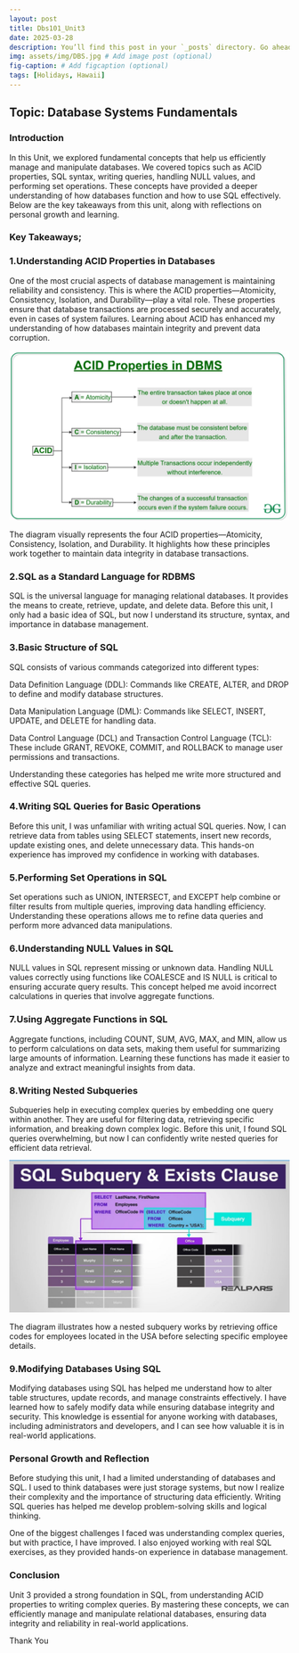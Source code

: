 ```yaml
---
layout: post
title: Dbs101_Unit3
date: 2025-03-28 
description: You’ll find this post in your `_posts` directory. Go ahead and edit it and re-build the site to see your changes. # Add post description (optional)
img: assets/img/DBS.jpg # Add image post (optional)
fig-caption: # Add figcaption (optional)
tags: [Holidays, Hawaii]
---
```

## Topic: Database Systems Fundamentals

### Introduction

In this Unit, we explored fundamental concepts that help us efficiently manage and manipulate databases. We covered topics such as ACID properties, SQL syntax, writing queries, handling NULL values, and performing set operations. These concepts have provided a deeper understanding of how databases function and how to use SQL effectively. Below are the key takeaways from this unit, along with reflections on personal growth and learning.

### Key Takeaways;

### 1.Understanding ACID Properties in Databases

One of the most crucial aspects of database management is maintaining reliability and consistency. This is where the ACID properties—Atomicity, Consistency, Isolation, and Durability—play a vital role. These properties ensure that database transactions are processed securely and accurately, even in cases of system failures. Learning about ACID has enhanced my understanding of how databases maintain integrity and prevent data corruption.

![alt text](<../assets/img/ACID diagram.png>)

The diagram visually represents the four ACID properties—Atomicity, Consistency, Isolation, and Durability. It highlights how these principles work together to maintain data integrity in database transactions. 

### 2.SQL as a Standard Language for RDBMS

SQL is the universal language for managing relational databases. It provides the means to create, retrieve, update, and delete data. Before this unit, I only had a basic idea of SQL, but now I understand its structure, syntax, and importance in database management.

### 3.Basic Structure of SQL

SQL consists of various commands categorized into different types:

Data Definition Language (DDL): Commands like CREATE, ALTER, and DROP to define and modify database structures.

Data Manipulation Language (DML): Commands like SELECT, INSERT, UPDATE, and DELETE for handling data.

Data Control Language (DCL) and Transaction Control Language (TCL): These include GRANT, REVOKE, COMMIT, and ROLLBACK to manage user permissions and transactions.

Understanding these categories has helped me write more structured and effective SQL queries.

### 4.Writing SQL Queries for Basic Operations

Before this unit, I was unfamiliar with writing actual SQL queries. Now, I can retrieve data from tables using SELECT statements, insert new records, update existing ones, and delete unnecessary data. This hands-on experience has improved my confidence in working with databases.

### 5.Performing Set Operations in SQL

Set operations such as UNION, INTERSECT, and EXCEPT help combine or filter results from multiple queries, improving data handling efficiency. Understanding these operations allows me to refine data queries and perform more advanced data manipulations.

### 6.Understanding NULL Values in SQL

NULL values in SQL represent missing or unknown data. Handling NULL values correctly using functions like COALESCE and IS NULL is critical to ensuring accurate query results. This concept helped me avoid incorrect calculations in queries that involve aggregate functions.

### 7.Using Aggregate Functions in SQL

Aggregate functions, including COUNT, SUM, AVG, MAX, and MIN, allow us to perform calculations on data sets, making them useful for summarizing large amounts of information. Learning these functions has made it easier to analyze and extract meaningful insights from data.

### 8.Writing Nested Subqueries

Subqueries help in executing complex queries by embedding one query within another. They are useful for filtering data, retrieving specific information, and breaking down complex logic. Before this unit, I found SQL queries overwhelming, but now I can confidently write nested queries for efficient data retrieval.

![alt text](<../assets/img/Nested subquery.png>)

The diagram illustrates how a nested subquery works by retrieving office codes for employees located in the USA before selecting specific employee details.

### 9.Modifying Databases Using SQL

Modifying databases using SQL has helped me understand how to alter table structures, update records, and manage constraints effectively. I have learned how to safely modify data while ensuring database integrity and security. This knowledge is essential for anyone working with databases, including administrators and developers, and I can see how valuable it is in real-world applications.

### Personal Growth and Reflection

Before studying this unit, I had a limited understanding of databases and SQL. I used to think databases were just storage systems, but now I realize their complexity and the importance of structuring data efficiently. Writing SQL queries has helped me develop problem-solving skills and logical thinking.

One of the biggest challenges I faced was understanding complex queries, but with practice, I have improved. I also enjoyed working with real SQL exercises, as they provided hands-on experience in database management.

### Conclusion

Unit 3 provided a strong foundation in SQL, from understanding ACID properties to writing complex queries. By mastering these concepts, we can efficiently manage and manipulate relational databases, ensuring data integrity and reliability in real-world applications.


Thank You



